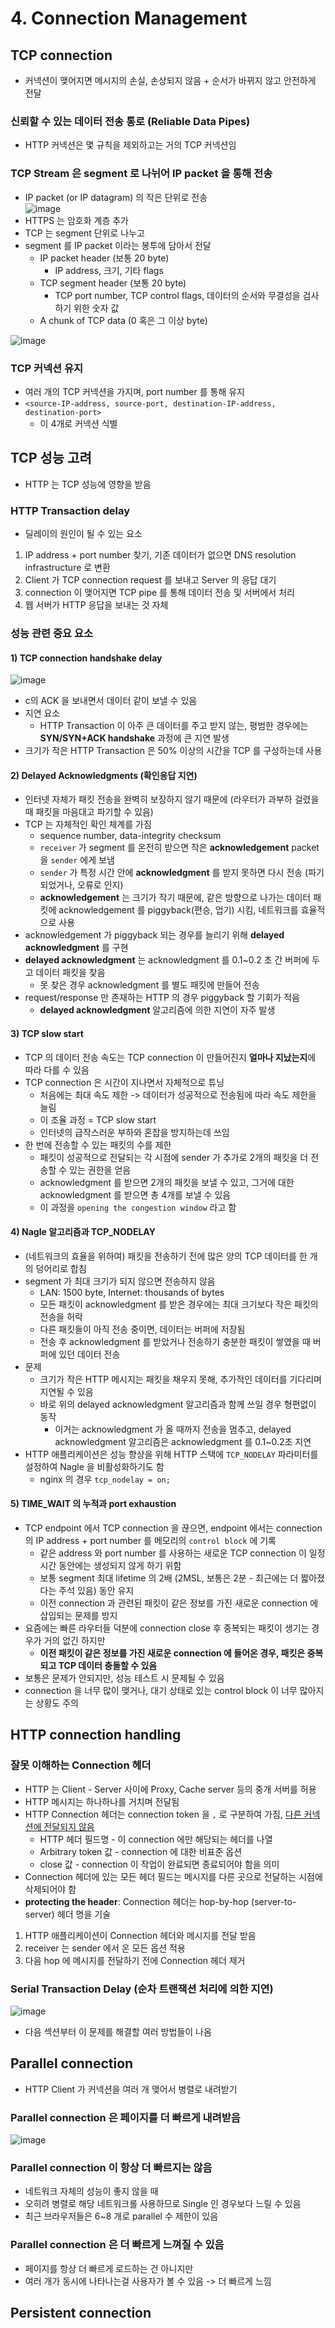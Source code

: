 # 4. Connection Management
## TCP connection
- 커넥션이 맺어지면 메시지의 손실, 손상되지 않음 + 순서가 바뀌지 않고 안전하게 전달

### 신뢰할 수 있는 데이터 전송 통로 (Reliable Data Pipes)
- HTTP 커넥션은 몇 규칙을 제외하고는 거의 TCP 커넥션임

### TCP Stream 은 segment 로 나뉘어 IP packet 을 통해 전송
- IP packet (or IP datagram) 의 작은 단위로 전송  
![image](https://user-images.githubusercontent.com/10507662/109794524-48307180-7c59-11eb-89cf-512da0b52be3.png)
- HTTPS 는 암호화 계층 추가
- TCP 는 segment 단위로 나누고
- segment 를 IP packet 이라는 봉투에 담아서 전달
  - IP packet header (보통 20 byte)
    - IP address, 크기, 기타 flags
  - TCP segment header (보통 20 byte)
    - TCP port number, TCP control flags, 데이터의 순서와 무결성을 검사하기 위한 숫자 값
  - A chunk of TCP data (0 혹은 그 이상 byte)  

![image](https://user-images.githubusercontent.com/10507662/109795148-f1776780-7c59-11eb-8478-e87558c87e7b.png)

### TCP 커넥션 유지
- 여러 개의 TCP 커넥션을 가지며, port number 를 통해 유지
- `<source-IP-address, source-port, destination-IP-address, destination-port>`
  - 이 4개로 커넥션 식별

## TCP 성능 고려
- HTTP 는 TCP 성능에 영향을 받음

### HTTP Transaction delay
- 딜레이의 원인이 될 수 있는 요소

1. IP address + port number 찾기, 기존 데이터가 없으면 DNS resolution infrastructure 로 변환
2. Client 가 TCP connection request 를 보내고 Server 의 응답 대기
3. connection 이 맺어지면 TCP pipe 를 통해 데이터 전송 및 서버에서 처리
4. 웹 서버가 HTTP 응답을 보내는 것 자체

### 성능 관련 중요 요소
#### 1) TCP connection handshake delay
![image](https://user-images.githubusercontent.com/10507662/109797026-3e5c3d80-7c5c-11eb-99da-445dee598c78.png)
- c의 ACK 을 보내면서 데이터 같이 보낼 수 있음
- 지연 요소
  - HTTP Transaction 이 아주 큰 데이터를 주고 받지 않는, 평범한 경우에는 **SYN/SYN+ACK handshake** 과정에 큰 지연 발생
- 크기가 작은 HTTP Transaction 은 50% 이상의 시간을 TCP 를 구성하는데 사용

#### 2) Delayed Acknowledgments (확인응답 지연)
- 인터넷 자체가 패킷 전송을 완벽히 보장하지 않기 때문에 (라우터가 과부하 걸렸을 때 패킷을 마음대고 파기할 수 있음)
- TCP 는 자체적인 확인 체계를 가짐
  - sequence number, data-integrity checksum
  - `receiver` 가 segment 를 온전히 받으면 작은 **acknowledgement** packet 을 `sender` 에게 보냄
  - `sender` 가 특정 시간 안에 **acknowledgment** 를 받지 못하면 다시 전송 (파기되었거나, 오류로 인지)
  - **acknowledgement** 는 크기가 작기 때문에, 같은 방향으로 나가는 데이터 패킷에 acknowledgement 를 piggyback(편승, 업기) 시킴, 네트워크를 효율적으로 사용
- acknowledgement 가 piggyback 되는 경우를 늘리기 위해 **delayed acknowledgment** 를 구현
- **delayed acknowledgment** 는 acknowledgment 를 0.1~0.2 초 간 버퍼에 두고 데이터 패킷을 찾음
  - 못 찾은 경우 acknowledgment 를 별도 패킷에 만들어 전송
- request/response 만 존재하는 HTTP 의 경우 piggyback 할 기회가 적음
  - **delayed acknowledgment** 알고리즘에 의한 지연이 자주 발생

#### 3) TCP slow start
- TCP 의 데이터 전송 속도는 TCP connection 이 만들어진지 **얼마나 지났는지**에 따라 다를 수 있음
- TCP connection 은 시간이 지나면서 자체적으로 튜닝
  - 처음에는 최대 속도 제한 -> 데이터가 성공적으로 전송됨에 따라 속도 제한을 늘림
  - 이 조율 과정 = TCP slow start
  - 인터넷의 급작스러운 부하와 혼잡을 방지하는데 쓰임
- 한 번에 전송할 수 있는 패킷의 수를 제한
  - 패킷이 성공적으로 전달되는 각 시점에 sender 가 추가로 2개의 패킷을 더 전송할 수 있는 권한을 얻음
  - acknowledgment 를 받으면 2개의 패킷을 보낼 수 있고, 그거에 대한 acknowledgment 를 받으면 총 4개를 보낼 수 있음
  - 이 과정을 `opening the congestion window` 라고 함

#### 4) Nagle 알고리즘과 TCP_NODELAY
- (네트워크의 효율을 위하여) 패킷을 전송하기 전에 많은 양의 TCP 데이터를 한 개의 덩어리로 합침
- segment 가 최대 크기가 되지 않으면 전송하지 않음
  - LAN: 1500 byte, Internet: thousands of bytes
  - 모든 패킷이 acknowledgment 를 받은 경우에는 최대 크기보다 작은 패킷의 전송을 허락
  - 다른 패킷들이 아직 전송 중이면, 데이터는 버퍼에 저장됨
  - 전송 후 acknowledgment 를 받았거나 전송하기 충분한 패킷이 쌓였을 때 버퍼에 있던 데이터 전송
- 문제
  - 크기가 작은 HTTP 메시지는 패킷을 채우지 못해, 추가적인 데이터를 기다리며 지연될 수 있음
  - 바로 위의 delayed acknowledgment 알고리즘과 함께 쓰일 경우 형편없이 동작
    - 이거는 acknowledgment 가 올 때까지 전송을 멈추고, delayed acknowledgment 알고리즘은 acknowledgment 를 0.1~0.2초 지연
- HTTP 애플리케이션은 성능 향상을 위해 HTTP 스택에 `TCP_NODELAY` 파라미터를 설정하여 Nagle 을 비활성화하기도 함
  - nginx 의 경우 `tcp_nodelay = on;`

#### 5) TIME_WAIT 의 누적과 port exhaustion
- TCP endpoint 에서 TCP connection 을 끊으면, endpoint 에서는 connection 의 IP address + port number 를 메모리의 `control block` 에 기록
  - 같은 address 와 port number 를 사용하는 새로운 TCP connection 이 일정 시간 동안에는 생성되지 않게 하기 위함
  - 보통 segment 최대 lifetime 의 2배 (2MSL, 보통은 2분 - 최근에는 더 짧아졌다는 주석 있음) 동안 유지
  - 이전 connection 과 관련된 패킷이 같은 정보를 가진 새로운 connection 에 삽입되는 문제를 방지
- 요즘에는 빠른 라우터들 덕분에 connection close 후 중복되는 패킷이 생기는 경우가 거의 없긴 하지만
  - **이전 패킷이 같은 정보를 가진 새로운 connection 에 들어온 경우, 패킷은 중복되고 TCP 데이터 충돌할 수 있음**
- 보통은 문제가 안되지만, 성능 테스트 시 문제될 수 있음
- connection 을 너무 많이 맺거나, 대기 상태로 있는 control block 이 너무 많아지는 상황도 주의

## HTTP connection handling
### 잘못 이해하는 Connection 헤더
- HTTP 는 Client - Server 사이에 Proxy, Cache server 등의 중개 서버를 허용
- HTTP 메시지는 하나하나를 거치며 전달됨
- HTTP Connection 헤더는 connection token 을 `,` 로 구분하여 가짐, <ins>다른 커넥션에 전달되지 않음</ins>
  - HTTP 헤더 필드명 - 이 connection 에만 해당되는 헤더를 나열
  - Arbitrary token 값 - connection 에 대한 비표준 옵션
  - close 값 - connection 이 작업이 완료되면 종료되어야 함을 의미
- Connection 헤더에 있는 모든 헤더 필드는 메시지를 다른 곳으로 전달하는 시점에 삭제되어야 함
- **protecting the header**: Connection 헤더는 hop-by-hop (server-to-server) 헤더 명을 기술

1. HTTP 애플리케이션이 Connection 헤더와 메시지를 전달 받음
2. receiver 는 sender 에서 온 모든 옵션 적용
3. 다음 hop 에 메시지를 전달하기 전에 Connection 헤더 제거

### Serial Transaction Delay (순차 트랜잭션 처리에 의한 지연)
![image](https://user-images.githubusercontent.com/10507662/109806136-ad8b5f00-7c67-11eb-927a-d9443fdc4c52.png)
- 다음 섹션부터 이 문제를 해결할 여러 방법들이 나옴

## Parallel connection
- HTTP Client 가 커넥션을 여러 개 맺어서 병렬로 내려받기

### Parallel connection 은 페이지를 더 빠르게 내려받음
![image](https://user-images.githubusercontent.com/10507662/109806580-32767880-7c68-11eb-8b43-27717af4dbca.png)

### Parallel connection 이 항상 더 빠르지는 않음
- 네트워크 자체의 성능이 좋지 않을 때
- 오히려 병렬로 해당 네트워크롤 사용하므로 Single 인 경우보다 느릴 수 있음
- 최근 브라우저들은 6~8 개로 parallel 수 제한이 있음

### Parallel connection 은 더 빠르게 느껴질 수 있음
- 페이지를 항상 더 빠르게 로드하는 건 아니지만
- 여러 개가 동시에 나타나는걸 사용자가 볼 수 있음 -> 더 빠르게 느낌

## Persistent connection
